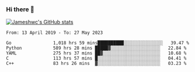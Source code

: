 ### Hi there 👋

[![Jameshwc's GitHub stats](https://github-readme-stats.vercel.app/api?username=jameshwc)](https://github.com/anuraghazra/github-readme-stats)

<!--START_SECTION:waka-->

```text
From: 13 April 2019 - To: 27 May 2023

Go                1,018 hrs 59 mins██████████░░░░░░░░░░░░░░░   39.47 %
Python            589 hrs 28 mins █████▓░░░░░░░░░░░░░░░░░░░   22.84 %
YAML              275 hrs 37 mins ██▓░░░░░░░░░░░░░░░░░░░░░░   10.68 %
C                 113 hrs 57 mins █░░░░░░░░░░░░░░░░░░░░░░░░   04.41 %
C++               83 hrs 26 mins  ▓░░░░░░░░░░░░░░░░░░░░░░░░   03.23 %
```

<!--END_SECTION:waka-->